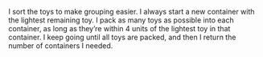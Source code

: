 I sort the toys to make grouping easier.
I always start a new container with the lightest remaining toy.
I pack as many toys as possible into each container, as long as they’re within 4 units of the lightest toy in that container.
I keep going until all toys are packed, and then I return the number of containers I needed.